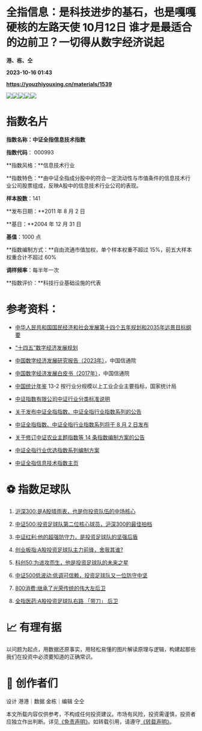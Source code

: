 # 全指信息：是科技进步的基石，也是嘎嘎硬核的左路天使 10月12日 谁才是最适合的边前卫？一切得从数字经济说起
**港、栋、仝**

**2023-10-16 01:43**

**https://youzhiyouxing.cn/materials/1539**

![](https://asset.youzhiyouxing.cn/image/2023/10/12/01HCHKZ6C87BGR611HFYEWSYDA.jpg?x-oss-process=image/resize,w_1280,limit_1)![](https://asset.youzhiyouxing.cn/image/2023/10/12/01HCHKZ5WNMH04YAJH9ZSRM9CX.jpg?x-oss-process=image/resize,w_1280,limit_1)![](https://asset.youzhiyouxing.cn/image/2023/10/12/01HCHKZ593WW695DXK7Z0TDWZF.jpg?x-oss-process=image/resize,w_1280,limit_1)![](https://asset.youzhiyouxing.cn/image/2023/10/12/01HCHKZ4SMKQRS1065X9YJQ0K7.jpg?x-oss-process=image/resize,w_1280,limit_1)![](https://asset.youzhiyouxing.cn/image/2023/10/12/01HCHKZ49Q83B8TP4H09W7TPAK.jpg?x-oss-process=image/resize,w_1280,limit_1)

指数名片
====

**指数名称：中证全指信息技术指数**

**指数代码**： 000993

**指数风格：**信息技术行业

**指数特色：**由中证全指成分股中的符合一定流动性与市值条件的信息技术行业公司股票组成，反映A股中的信息技术行业公司的表现。

**样本股数**：141

**发布日期：**2011 年 8 月 2 日

**基日：**2004 年 12 月 31 日

**基值**：1000 点

**指数编制方式：**自由流通市值加权，单个样本权重不超过 15%，前五大样本权重合计不超过 60%

**调样频率**：每半年一次

**指数评价：**科技行业基础设施的代表

参考资料：
=====

*   [中华人民共和国国民经济和社会发展第十四个五年规划和2035年远景目标纲要](https://www.gov.cn/xinwen/2021-03/13/content_5592681.htm)
    
*   [“十四五”数字经济发展规划](https://www.gov.cn/zhengce/content/2022-01/12/content_5667817.htm)
    
*   [中国数字经济发展研究报告（2023年）](http://www.caict.ac.cn/kxyj/qwfb/bps/202304/P020230427572038320317.pdf)，中国信通院
    
*   [中国数字经济发展白皮书（2017年）](http://www.caict.ac.cn/kxyj/qwfb/bps/201804/t20180426_158452.htm)，中国信通院
    
*   [中国统计年鉴](http://www.stats.gov.cn/sj/ndsj/) 13-2 按行业分规模以上工业企业主要指标，国家统计局
    
*   [中证指数有限公司中证行业分类标准说明](https://csi-web-dev.oss-cn-shanghai-finance-1-pub.aliyuncs.com/industryClassification/%E4%B8%AD%E8%AF%81%E8%A1%8C%E4%B8%9A%E5%88%86%E7%B1%BB%E7%9A%84%E8%AF%B4%E6%98%8E.pdf)
    
*   [关于发布中证全指指数、中证全指行业指数系列的公告](https://www.csindex.com.cn/#/about/newsDetail?id=2807)
    
*   [中证全指指数、中证全指行业指数系列将于 8 月 2 日发布](https://www.csindex.com.cn/#/about/newsDetail?id=2830)
    
*   [关于修订中证农业主题指数等 14 条指数编制方案的公告](https://www.csindex.com.cn/#/about/newsDetail?id=14615)
    
*   [中证全指行业优选指数系列编制方案](https://csi-web-dev.oss-cn-shanghai-finance-1-pub.aliyuncs.com/static/html/csindex/public/uploads/indices/detail/files/zh_CN/%E4%B8%AD%E8%AF%81%E5%85%A8%E6%8C%87%E8%A1%8C%E4%B8%9A%E4%BC%98%E9%80%89%E6%8C%87%E6%95%B0%E7%B3%BB%E5%88%97%E7%BC%96%E5%88%B6%E6%96%B9%E6%A1%88v1.3.pdf)
    
*   [中证全指信息技术指数主页](https://www.csindex.com.cn/#/indices/family/detail?indexCode=000993)
    

**⚽️ 指数足球队**
============

1.  [沪深300:是A股晴雨表，也是你投资队伍的中场核心](https://youzhiyouxing.cn/n/materials/1303)
    
2.  [中证500:投资足球队第二位核心球员，沪深300的最佳拍档](https://youzhiyouxing.cn/n/materials/1310)
    
3.  [中证红利:他的超强防守力，是投资足球队的坚强后盾](https://youzhiyouxing.cn/n/materials/1319)
    
4.  [创业板指:A股投资足球队主力前锋，舍我其谁?](https://youzhiyouxing.cn/n/materials/1328)
    
5.  [科创50:为进攻而生，他是投资足球队的未来之星](https://youzhiyouxing.cn/n/materials/1443)
    
6.  [中证500低波动:低调可信赖，投资足球队又一位防守中坚](https://youzhiyouxing.cn/n/materials/1464)
    
7.  [800消费:继承了光荣传统的伟大左后卫](https://youzhiyouxing.cn/n/materials/1488)
    
8.  [全指医药:A股投资足球队右路 「带刀」 后卫](https://youzhiyouxing.cn/n/materials/1504)
    
      
    

**📈 有理有据**
===========

以问题为起点，用数据还原事实，用轻松易懂的图片解读原理与逻辑，构建起那些我们在投资中必须要知道的正确常识。

**🎨 创作者们**
===========

设计 港港｜数据 金栋｜编辑 仝仝

  
本文所载内容仅供参考，不构成任何投资建议。市场有风险，投资需谨慎，投资者应独立作出判断。详见[《免责声明》](https://youzhiyouxing.cn/agreements/ARTICLE_DISCLAIMER)。如转载引用，请遵守[《转载声明》](https://youzhiyouxing.cn/agreements/ARTICLE_REPRINTED)。